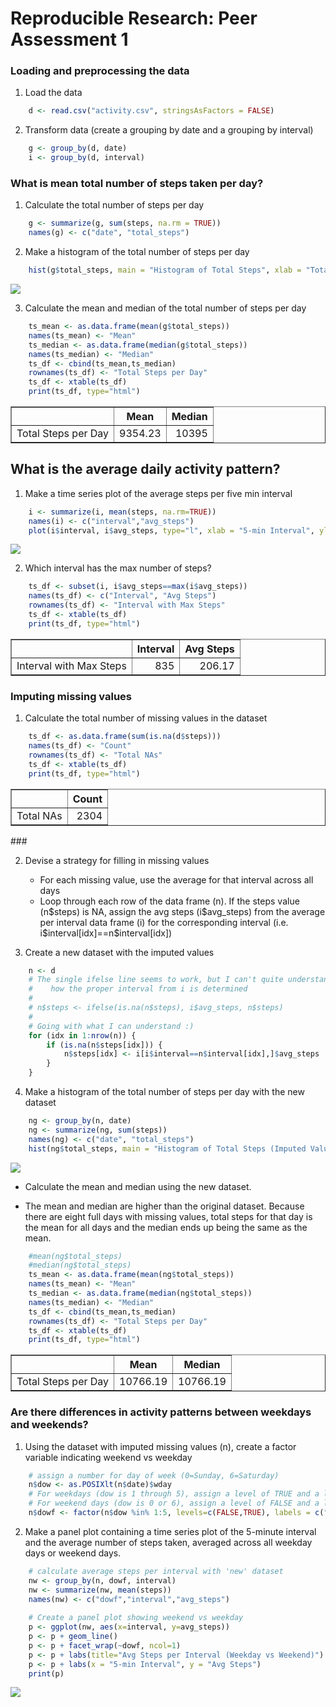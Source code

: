 # Reproducible Research: Peer Assessment 1


### Loading and preprocessing the data
1. Load the data

```r
    d <- read.csv("activity.csv", stringsAsFactors = FALSE)
```


2. Transform data (create a grouping by date and a grouping by interval)

```r
    g <- group_by(d, date)
    i <- group_by(d, interval)
```

### What is mean total number of steps taken per day?
1. Calculate the total number of steps per day

```r
    g <- summarize(g, sum(steps, na.rm = TRUE))
    names(g) <- c("date", "total_steps")
```


2. Make a histogram of the total number of steps per day

```r
    hist(g$total_steps, main = "Histogram of Total Steps", xlab = "Total Steps")
```

![](PA1_template_files/figure-html/unnamed-chunk-5-1.png) 


3. Calculate the mean and median of the total number of steps per day

```r
    ts_mean <- as.data.frame(mean(g$total_steps))
    names(ts_mean) <- "Mean"
    ts_median <- as.data.frame(median(g$total_steps))
    names(ts_median) <- "Median"
    ts_df <- cbind(ts_mean,ts_median)
    rownames(ts_df) <- "Total Steps per Day"
    ts_df <- xtable(ts_df)
    print(ts_df, type="html")
```

<!-- html table generated in R 3.2.1 by xtable 1.8-0 package -->
<!-- Sun Dec 20 09:50:34 2015 -->
<table border=1>
<tr> <th>  </th> <th> Mean </th> <th> Median </th>  </tr>
  <tr> <td align="right"> Total Steps per Day </td> <td align="right"> 9354.23 </td> <td align="right"> 10395 </td> </tr>
   </table>


## What is the average daily activity pattern?
1. Make a time series plot of the average steps per five min interval

```r
    i <- summarize(i, mean(steps, na.rm=TRUE))
    names(i) <- c("interval","avg_steps")
    plot(i$interval, i$avg_steps, type="l", xlab = "5-min Interval", ylab = "Avg Steps", main = "Avg Steps per Interval")
```

![](PA1_template_files/figure-html/unnamed-chunk-7-1.png) 


2. Which interval has the max number of steps?

```r
    ts_df <- subset(i, i$avg_steps==max(i$avg_steps))
    names(ts_df) <- c("Interval", "Avg Steps")
    rownames(ts_df) <- "Interval with Max Steps"
    ts_df <- xtable(ts_df)
    print(ts_df, type="html")
```

<!-- html table generated in R 3.2.1 by xtable 1.8-0 package -->
<!-- Sun Dec 20 09:50:34 2015 -->
<table border=1>
<tr> <th>  </th> <th> Interval </th> <th> Avg Steps </th>  </tr>
  <tr> <td align="right"> Interval with Max Steps </td> <td align="right"> 835 </td> <td align="right"> 206.17 </td> </tr>
   </table>


### Imputing missing values
1. Calculate the total number of missing values in the dataset

```r
    ts_df <- as.data.frame(sum(is.na(d$steps)))
    names(ts_df) <- "Count"
    rownames(ts_df) <- "Total NAs"
    ts_df <- xtable(ts_df)
    print(ts_df, type="html")
```

<!-- html table generated in R 3.2.1 by xtable 1.8-0 package -->
<!-- Sun Dec 20 09:50:34 2015 -->
<table border=1>
<tr> <th>  </th> <th> Count </th>  </tr>
  <tr> <td align="right"> Total NAs </td> <td align="right"> 2304 </td> </tr>
   </table>
###

2. Devise a strategy for filling in missing values

   * For each missing value, use the average for that interval across all days
   * Loop through each row of the data frame (n).  If the steps value (n\$steps) is NA, assign the avg steps (i\$avg_steps) from the average per interval data frame (i) for the corresponding interval (i.e. i\$interval[idx]==n\$interval[idx])
   
3. Create a new dataset with the imputed values

```r
    n <- d
    # The single ifelse line seems to work, but I can't quite understand 
    #    how the proper interval from i is determined
    #
    # n$steps <- ifelse(is.na(n$steps), i$avg_steps, n$steps)
    #
    # Going with what I can understand :)
    for (idx in 1:nrow(n)) {
        if (is.na(n$steps[idx])) {
            n$steps[idx] <- i[i$interval==n$interval[idx],]$avg_steps
        } 
    }
```


4. Make a histogram of the total number of steps per day with the new dataset

```r
    ng <- group_by(n, date)
    ng <- summarize(ng, sum(steps))
    names(ng) <- c("date", "total_steps")
    hist(ng$total_steps, main = "Histogram of Total Steps (Imputed Values)", xlab = "Total Steps") 
```

![](PA1_template_files/figure-html/unnamed-chunk-11-1.png) 

   * Calculate the mean and median using the new dataset.
   
   * The mean and median are higher than the original dataset.  Because there are eight full days with missing values, total steps for that day is the mean for all days and the median ends up being the same as the mean.

```r
    #mean(ng$total_steps)
    #median(ng$total_steps)
    ts_mean <- as.data.frame(mean(ng$total_steps))
    names(ts_mean) <- "Mean"
    ts_median <- as.data.frame(median(ng$total_steps))
    names(ts_median) <- "Median"
    ts_df <- cbind(ts_mean,ts_median)
    rownames(ts_df) <- "Total Steps per Day"
    ts_df <- xtable(ts_df)
    print(ts_df, type="html")
```

<!-- html table generated in R 3.2.1 by xtable 1.8-0 package -->
<!-- Sun Dec 20 09:50:34 2015 -->
<table border=1>
<tr> <th>  </th> <th> Mean </th> <th> Median </th>  </tr>
  <tr> <td align="right"> Total Steps per Day </td> <td align="right"> 10766.19 </td> <td align="right"> 10766.19 </td> </tr>
   </table>
   
   
### Are there differences in activity patterns between weekdays and weekends?
1. Using the dataset with imputed missing values (n), create a factor variable indicating weekend vs weekday

```r
    # assign a number for day of week (0=Sunday, 6=Saturday)
    n$dow <- as.POSIXlt(n$date)$wday
    # For weekdays (dow is 1 through 5), assign a level of TRUE and a label of "weekday"
    # For weekend days (dow is 0 or 6), assign a level of FALSE and a label of "weekend"
    n$dowf <- factor(n$dow %in% 1:5, levels=c(FALSE,TRUE), labels = c("weekend","weekday"))
```


2. Make a panel plot containing a time series plot of the 5-minute interval and the average number of steps taken, averaged across all weekday days or weekend days.

```r
    # calculate average steps per interval with 'new' dataset
    nw <- group_by(n, dowf, interval)
    nw <- summarize(nw, mean(steps))
    names(nw) <- c("dowf","interval","avg_steps")
    
    # Create a panel plot showing weekend vs weekday
    p <- ggplot(nw, aes(x=interval, y=avg_steps)) 
    p <- p + geom_line() 
    p <- p + facet_wrap(~dowf, ncol=1)
    p <- p + labs(title="Avg Steps per Interval (Weekday vs Weekend)")
    p <- p + labs(x = "5-min Interval", y = "Avg Steps")
    print(p)
```

![](PA1_template_files/figure-html/unnamed-chunk-14-1.png) 
